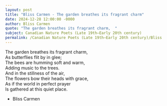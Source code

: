 ```yaml
---
layout: post
title: "Bliss Carmen - The garden breathes its fragrant charm"
date: 2024-12-28 12:00:00 -0000
author: Bliss Carmen
quote: "The garden breathes its fragrant charm,  "
subject: Canadian Nature Poets (Late 19th–Early 20th century)
permalink: /Canadian Nature Poets (Late 19th–Early 20th century)/Bliss Carmen/Bliss Carmen - The garden breathes its fragrant charm
---
```


The garden breathes its fragrant charm,  
As butterflies flit by in glee;  
The bees are humming soft and warm,  
Adding music to the trees.  
And in the stillness of the air,  
The flowers bow their heads with grace,  
As if the world in perfect prayer  
Is gathered at this quiet place.

- Bliss Carmen
